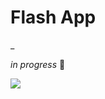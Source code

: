 # Flash App

_


*in progress* :construction: 

<img src="https://user-images.githubusercontent.com/103150670/192166942-5d38394f-73b5-4b1e-8c4f-66c67551d97e.png" />
